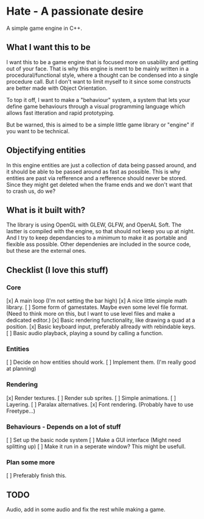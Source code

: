 # Hate - A passionate desire
A simple game engine in C++.

## What I want this to be
I want this to be a game engine that is focused more on usability and getting out of your face.
That is why this engine is ment to be mainly written in a procedural/functional style, where 
a thought can be condensed into a single procedure call. But I don't want to limit myself
to it since some constructs are better made with Object Orientation.

To top it off, I want to make a "behaviour" system, a system that lets your define game behaviours
through a visual programming language which allows fast itteration and rapid prototyping. 

But be warned, this is aimed to be a simple little game library or "engine" if you want to be technical.

## Objectifying entities
In this engine entities are just a collection of data being passed around, and it should be able 
to be passed around as fast as possible. This is why entities are past via refference and a 
refference should never be stored. Since they might get deleted when the frame ends and we don't
want that to crash us, do we? 

## What is it built with?
The library is using OpenGL with GLEW, GLFW, and OpenAL Soft. The lastter is 
compiled with the engine, so that should not keep you up at night. And I try 
to keep dependancies to a minimum to make it as portable and flexible ass 
possible. Other dependenies are included in the source code, but these are 
the external ones.

## Checklist (I love this stuff)
### Core
[x] A main loop (I'm not setting the bar high)
[x] A nice little simple math library.
[ ] Some form of gamestates. Maybe even some level file format. (Need to think more on this, but I want to use level files and make a dedicated editor.)
[x] Basic rendering functionality, like drawing a quad at a position.
[x] Basic keyboard input, preferably allready with rebindable keys.
[ ] Basic audio playback, playing a sound by calling a function.
### Entities
[ ] Decide on how entities should work.
[ ] Implement them. (I'm really good at planning)
### Rendering
[x] Render textures.
[ ] Render sub sprites.
[ ] Simple animations.
[ ] Layering.
[ ] Paralax alternatives.
[x] Font rendering. (Probably have to use Freetype...)
### Behaviours - Depends on a lot of stuff
[ ] Set up the basic node system
[ ] Make a GUI interface (Might need splitting up)
[ ] Make it run in a seperate window? This might be usefull.
### Plan some more
[ ] Preferably finish this.

## TODO
Audio, add in some audio and fix the rest while making a game.
